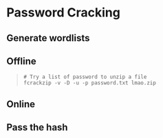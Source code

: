 # Password Cracking

## Generate wordlists

## Offline

> ```text
> # Try a list of password to unzip a file
> fcrackzip -v -D -u -p password.txt lmao.zip 
> ```

## Online

## Pass the hash

